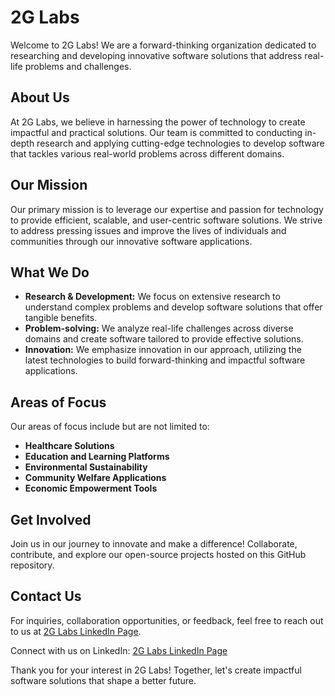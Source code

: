 # 2G Labs

Welcome to 2G Labs! We are a forward-thinking organization dedicated to researching and developing innovative software solutions that address real-life problems and challenges.

## About Us
At 2G Labs, we believe in harnessing the power of technology to create impactful and practical solutions. Our team is committed to conducting in-depth research and applying cutting-edge technologies to develop software that tackles various real-world problems across different domains.

## Our Mission
Our primary mission is to leverage our expertise and passion for technology to provide efficient, scalable, and user-centric software solutions. We strive to address pressing issues and improve the lives of individuals and communities through our innovative software applications.

## What We Do
- **Research & Development:** We focus on extensive research to understand complex problems and develop software solutions that offer tangible benefits.
- **Problem-solving:** We analyze real-life challenges across diverse domains and create software tailored to provide effective solutions.
- **Innovation:** We emphasize innovation in our approach, utilizing the latest technologies to build forward-thinking and impactful software applications.

## Areas of Focus
Our areas of focus include but are not limited to:
- **Healthcare Solutions**
- **Education and Learning Platforms**
- **Environmental Sustainability**
- **Community Welfare Applications**
- **Economic Empowerment Tools**

## Get Involved
Join us in our journey to innovate and make a difference! Collaborate, contribute, and explore our open-source projects hosted on this GitHub repository.

## Contact Us
For inquiries, collaboration opportunities, or feedback, feel free to reach out to us at [2G Labs LinkedIn Page](https://www.linkedin.com/company/2g-labs).

Connect with us on LinkedIn: [2G Labs LinkedIn Page](https://www.linkedin.com/company/2g-labs)

Thank you for your interest in 2G Labs! Together, let's create impactful software solutions that shape a better future.
